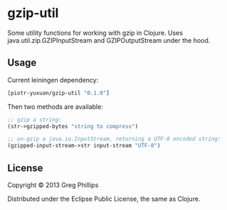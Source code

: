 # gzip-util

Some utility functions for working with gzip in Clojure. Uses
java.util.zip.GZIPInputStream and GZIPOutputStream under the hood.

## Usage

Current leiningen dependency:

```clojure
[piotr-yuxuan/gzip-util "0.1.0"]
```

Then two methods are available:

```clojure
;; gzip a string:
(str->gzipped-bytes "string to compress")

;; un-gzip a java.io.InputStream, returning a UTF-8 encoded string:
(gzipped-input-stream->str input-stream "UTF-8")

```

## License

Copyright © 2013 Greg Phillips

Distributed under the Eclipse Public License, the same as Clojure.
